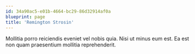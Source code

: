 ```yaml
---
id: 34a90ac5-e01b-4664-bc29-86d32914af0a
blueprint: page
title: 'Remington Strosin'
---
```

Mollitia porro reiciendis eveniet vel nobis quia. Nisi ut minus eum est. Ea est non quam praesentium mollitia reprehenderit.